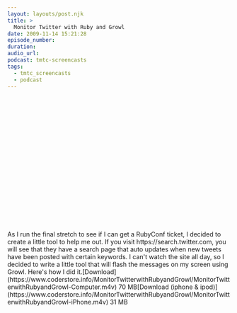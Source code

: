 ```yaml
---
layout: layouts/post.njk
title: >
  Monitor Twitter with Ruby and Growl
date: 2009-11-14 15:21:28
episode_number:
duration:
audio_url:
podcast: tmtc-screencasts
tags:
  - tmtc_screencasts
  - podcast
---
```


<object width="540" height="304"><param name="allowfullscreen" value="true">

<param name="allowscriptaccess" value="always">
<param name="movie" value="https://vimeo.com/moogaloop.swf?clip_id=7606814&amp;server=vimeo.com&amp;show_title=0&amp;show_byline=0&amp;show_portrait=0&amp;color=00ADEF&amp;fullscreen=1">
<embed src="https://vimeo.com/moogaloop.swf?clip_id=7606814&amp;server=vimeo.com&amp;show_title=0&amp;show_byline=0&amp;show_portrait=0&amp;color=00ADEF&amp;fullscreen=1" type="application/x-shockwave-flash" allowfullscreen="true" allowscriptaccess="always" width="540" height="304"></embed></object>As I run the final stretch to see if I can get a RubyConf ticket, I decided to create a little tool to help me out. If you visit https://search.twitter.com, you will see that they have a search page that auto updates when new tweets have been posted with certain keywords. I can't watch the site all day, so I decided to write a little tool that will flash the messages on my screen using Growl. Here's how I did it.[Download](https://www.coderstore.info/MonitorTwitterwithRubyandGrowl/MonitorTwitterwithRubyandGrowl-Computer.m4v) 70 MB[Download (iphone & ipod)](https://www.coderstore.info/MonitorTwitterwithRubyandGrowl/MonitorTwitterwithRubyandGrowl-iPhone.m4v) 31 MB
